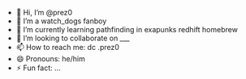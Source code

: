 - 👋 Hi, I’m @prez0
- 👀 I’m a watch_dogs fanboy
- 🌱 I’m currently learning pathfinding in exapunks redhift homebrew
- 💞️ I’m looking to collaborate on ___
- 📫 How to reach me: dc .prez0
- 😄 Pronouns: he/him
- ⚡ Fun fact: ...

<!---
prez0/prez0 is a ✨ special ✨ repository because its `README.md` (this file) appears on your GitHub profile.
You can click the Preview link to take a look at your changes.
--->
